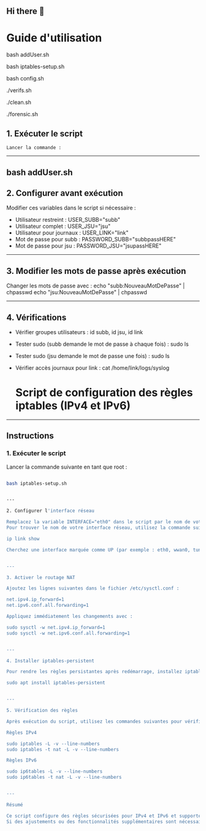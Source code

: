 ## Hi there 👋

# Guide d'utilisation

bash addUser.sh

bash iptables-setup.sh

bash config.sh

./verifs.sh

./clean.sh

./forensic.sh

<!--
**6Tmik/6tmik** is a ✨ _special_ ✨ repository because its `README.md` (this file) appears on your GitHub profile.

-->



## 1. Exécuter le script

    Lancer la commande :
    
---
bash addUser.sh
---

## 2. Configurer avant exécution
Modifier ces variables dans le script si nécessaire :
- Utilisateur restreint : USER_SUBB="subb"
- Utilisateur complet : USER_JSU="jsu"
- Utilisateur pour journaux : USER_LINK="link"
- Mot de passe pour subb : PASSWORD_SUBB="subbpassHERE"
- Mot de passe pour jsu : PASSWORD_JSU="jsupassHERE"

---

## 3. Modifier les mots de passe après exécution
Changer les mots de passe avec :
echo "subb:NouveauMotDePasse" | chpasswd
echo "jsu:NouveauMotDePasse" | chpasswd

---

## 4. Vérifications
- Vérifier groupes utilisateurs : id subb, id jsu, id link
- Tester sudo (subb demande le mot de passe à chaque fois) :
  sudo ls
- Tester sudo (jsu demande le mot de passe une fois) :
  sudo ls
- Vérifier accès journaux pour link :
  cat /home/link/logs/syslog





  # Script de configuration des règles iptables (IPv4 et IPv6)

---

## Instructions

### 1. Exécuter le script

Lancer la commande suivante en tant que root :  
```bash

bash iptables-setup.sh


---

2. Configurer l'interface réseau

Remplacez la variable INTERFACE="eth0" dans le script par le nom de votre interface réseau connectée à Internet.
Pour trouver le nom de votre interface réseau, utilisez la commande suivante :

ip link show

Cherchez une interface marquée comme UP (par exemple : eth0, wwan0, tun0).


---

3. Activer le routage NAT

Ajoutez les lignes suivantes dans le fichier /etc/sysctl.conf :

net.ipv4.ip_forward=1
net.ipv6.conf.all.forwarding=1

Appliquez immédiatement les changements avec :

sudo sysctl -w net.ipv4.ip_forward=1
sudo sysctl -w net.ipv6.conf.all.forwarding=1


---

4. Installer iptables-persistent

Pour rendre les règles persistantes après redémarrage, installez iptables-persistent :

sudo apt install iptables-persistent


---

5. Vérification des règles

Après exécution du script, utilisez les commandes suivantes pour vérifier les règles appliquées :

Règles IPv4

sudo iptables -L -v --line-numbers
sudo iptables -t nat -L -v --line-numbers

Règles IPv6

sudo ip6tables -L -v --line-numbers
sudo ip6tables -t nat -L -v --line-numbers


---

Résumé

Ce script configure des règles sécurisées pour IPv4 et IPv6 et supporte les fonctionnalités NAT pour les machines virtuelles.
Si des ajustements ou des fonctionnalités supplémentaires sont nécessaires, faites-le savoir !




